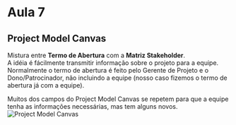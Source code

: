 # Aula 7

## Project Model Canvas
Mistura entre **Termo de Abertura** com a **Matriz Stakeholder**.  
A idéia é fácilmente  transmitir informação sobre o projeto para a equipe. Normalmente o termo de abertura é feito pelo Gerente de Projeto e o Dono/Patrocinador, não incluindo a equipe (nosso caso fizemos o termo de abertura já com a equipe).  

Muitos dos campos do Project Model Canvas se repetem para que a equipe tenha as informações necessárias, mas tem alguns novos.  
![Project Model Canvas](PMG.PNG)
